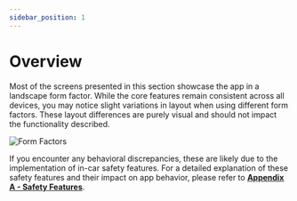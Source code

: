 ```yaml
---
sidebar_position: 1
---
```


# Overview

Most of the screens presented in this section showcase the app in a landscape form factor. While the core features remain consistent across all devices, you may notice slight variations in layout when using different form factors. These layout differences are purely visual and should not impact the functionality described.

![Form Factors](img/formFactors.png)

If you encounter any behavioral discrepancies, these are likely due to the implementation of in-car safety features. For a detailed explanation of these safety features and their impact on app behavior, please refer to [**Appendix A - Safety Features**](/docs/Appendix%20A%20-%20Safety%20Features.md).